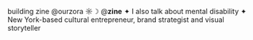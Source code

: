 building zine  @ourzora  ☼☽  @____zine____  ✦ I also talk about mental disability ✦ New York-based cultural entrepreneur, brand strategist and visual storyteller  